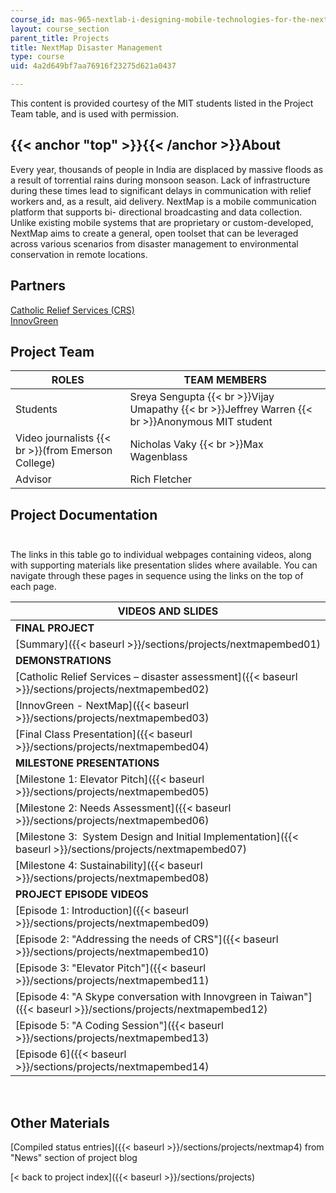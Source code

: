 ```yaml
---
course_id: mas-965-nextlab-i-designing-mobile-technologies-for-the-next-billion-users-fall-2008
layout: course_section
parent_title: Projects
title: NextMap Disaster Management
type: course
uid: 4a2d649bf7aa76916f23275d621a0437

---
```


This content is provided courtesy of the MIT students listed in the Project Team table, and is used with permission.

{{< anchor "top" >}}{{< /anchor >}}About
----------------------------------------

Every year, thousands of people in India are displaced by massive floods as a result of torrential rains during monsoon season. Lack of infrastructure during these times lead to significant delays in communication with relief workers and, as a result, aid delivery. NextMap is a mobile communication platform that supports bi- directional broadcasting and data collection. Unlike existing mobile systems that are proprietary or custom-developed, NextMap aims to create a general, open toolset that can be leveraged across various scenarios from disaster management to environmental conservation in remote locations.

Partners
--------

[Catholic Relief Services (CRS)](http://www.crs.org/)  
[InnovGreen](http://www.innovgreen.com/)

Project Team
------------

| **ROLES** | **TEAM MEMBERS** |
| --- | --- |
| Students | Sreya Sengupta  {{< br >}}Vijay Umapathy  {{< br >}}Jeffrey Warren  {{< br >}}Anonymous MIT student |
| Video journalists  {{< br >}}(from Emerson College) | Nicholas Vaky  {{< br >}}Max Wagenblass |
| Advisor | Rich Fletcher 

Project Documentation  
 
-------------------------

The links in this table go to individual webpages containing videos, along with supporting materials like presentation slides where available. You can navigate through these pages in sequence using the links on the top of each page.

| VIDEOS AND SLIDES |
| --- |
| **FINAL PROJECT** |
| [Summary]({{< baseurl >}}/sections/projects/nextmapembed01) |
| **DEMONSTRATIONS** |
| [Catholic Relief Services – disaster assessment]({{< baseurl >}}/sections/projects/nextmapembed02) |
| [InnovGreen - NextMap]({{< baseurl >}}/sections/projects/nextmapembed03) |
| [Final Class Presentation]({{< baseurl >}}/sections/projects/nextmapembed04) |
| **MILESTONE PRESENTATIONS** |
| [Milestone 1: Elevator Pitch]({{< baseurl >}}/sections/projects/nextmapembed05) |
| [Milestone 2: Needs Assessment]({{< baseurl >}}/sections/projects/nextmapembed06) |
| [Milestone 3:  System Design and Initial Implementation]({{< baseurl >}}/sections/projects/nextmapembed07) |
| [Milestone 4: Sustainability]({{< baseurl >}}/sections/projects/nextmapembed08) |
| **PROJECT EPISODE VIDEOS** |
| [Episode 1: Introduction]({{< baseurl >}}/sections/projects/nextmapembed09) |
| [Episode 2: "Addressing the needs of CRS"]({{< baseurl >}}/sections/projects/nextmapembed10) |
| [Episode 3: "Elevator Pitch"]({{< baseurl >}}/sections/projects/nextmapembed11) |
| [Episode 4: "A Skype conversation with Innovgreen in Taiwan"]({{< baseurl >}}/sections/projects/nextmapembed12) |
| [Episode 5: "A Coding Session"]({{< baseurl >}}/sections/projects/nextmapembed13) |
| [Episode 6]({{< baseurl >}}/sections/projects/nextmapembed14) 

  
 

Other Materials
---------------

[Compiled status entries]({{< baseurl >}}/sections/projects/nextmap4) from "News" section of project blog

[< back to project index]({{< baseurl >}}/sections/projects)